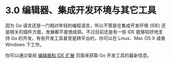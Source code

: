# 3.0 编辑器、集成开发环境与其它工具

因为 Go 语言还是一门相对年轻的编程语言，所以不管是在集成开发环境 (IDE) 还是相关的插件方面，发展都不是很成熟。不过目前还是有一些 IDE 能够较好地支持 Go 的开发，有些开发工具甚至是跨平台的，你可以在 Linux、Mac OS X 或者 Windows 下工作。

你可以通过查阅 [编辑器和 IDE 扩展](http://go-lang.cat-v.org/text-editors/) 页面来获取 Go 开发工具的最新信息。
